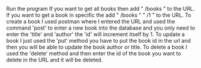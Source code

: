 Run the program 
If you want to get all books then add " /books " to the URL.
If you want to get a book in specific the add " /books " " /1 " to the URL.
To create a book I used postman where I entered the URL and used the command 'post' to enter a new book into the database and you only need to enter the 'title' and 'author' the 'id' will increment itself by 1.
To update a book I just used the 'put' method you have to put the book id in the url and then you will be able to update the book author or title.
To delete a book I used the 'delete' method and then enter the id of the book you want to delete in the URL and it will be deleted.

